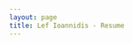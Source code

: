 ```yaml
---
layout: page
title: Lef Ioannidis - Resume
---
```

<object data="/assets/pdf/elefthei.pdf" width="1000" height="1000" type='application/pdf'/>

